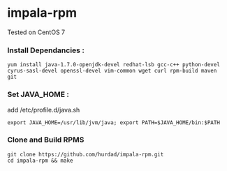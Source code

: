 # impala-rpm

Tested on CentOS 7

### Install Dependancies :
```
yum install java-1.7.0-openjdk-devel redhat-lsb gcc-c++ python-devel cyrus-sasl-devel openssl-devel vim-common wget curl rpm-build maven git
```
### Set JAVA_HOME :
add /etc/profile.d/java.sh 
```
export JAVA_HOME=/usr/lib/jvm/java; export PATH=$JAVA_HOME/bin:$PATH
```
 
### Clone and Build RPMS
```
git clone https://github.com/hurdad/impala-rpm.git
cd impala-rpm && make
```
